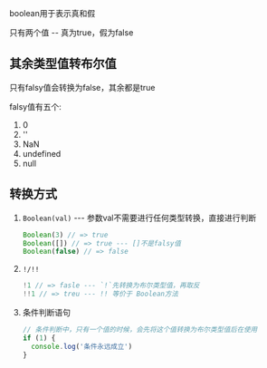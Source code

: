 boolean用于表示真和假

只有两个值 -- 真为true，假为false



## 其余类型值转布尔值

只有falsy值会转换为false，其余都是true



falsy值有五个:

1. 0
2. ''
3. NaN
4. undefined
5. null



## 转换方式

1. `Boolean(val)` --- 参数val不需要进行任何类型转换，直接进行判断

   ```js
   Boolean(3) // => true
   Boolean([]) // => true --- []不是falsy值
   Boolean(false) // => false
   ```

   

2. `!/!!`

   ```js
   !1 // => fasle --- `!`先转换为布尔类型值，再取反
   !!1 // => treu --- !! 等价于 Boolean方法
   ```

   

3. 条件判断语句

   ```js
   // 条件判断中，只有一个值的时候，会先将这个值转换为布尔类型值后在使用
   if (1) {
     console.log('条件永远成立')
   }
   ```

   
